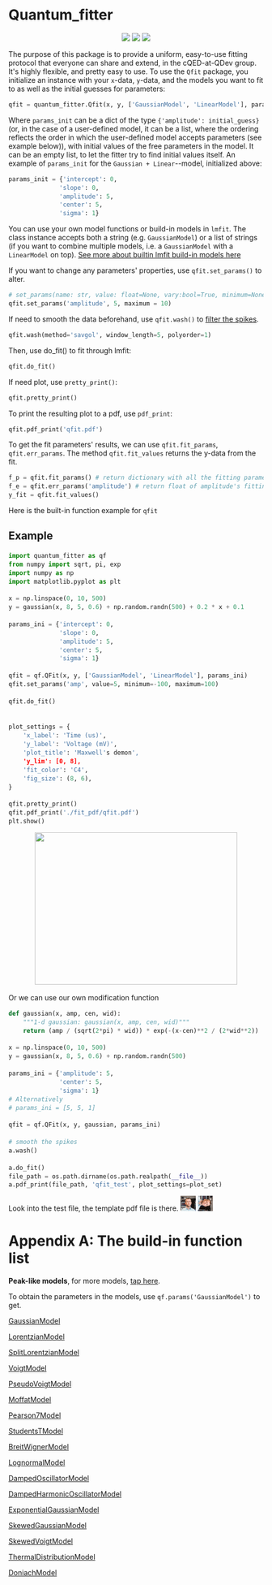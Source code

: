 # Quantum_fitter
<p align="center">
  <img src="https://img.shields.io/static/v1?style=for-the-badge&label=code-status&message=Good!&color=green"/>
  <img src="https://img.shields.io/static/v1?style=for-the-badge&label=initial-commit&message=Kian-Gao&color=inactive"/>
    <img src="https://img.shields.io/static/v1?style=for-the-badge&label=maintainer&message=Kian-Gao&color=inactive"/>
</p>

The purpose of this package is to provide a uniform, easy-to-use fitting protocol that everyone can share and extend, in the cQED-at-QDev group. It's highly flexible, and pretty easy to use. To use the `Qfit` package, you initialize an instance with your `x`-data, `y`-data, and the models you want to fit to as well as the initial guesses for parameters:
```python
qfit = quantum_fitter.Qfit(x, y, ['GaussianModel', 'LinearModel'], params_init); 
```
Where `params_init` can be a dict of the type `{'amplitude': initial_guess}` (or, in the case of a user-defined model, it can be a list, where the ordering reflects the order in which the user-defined model accepts parameters (see example below)), with initial values of the free parameters in the model. It can be an empty list, to let the fitter try to find initial values itself. An example of `params_init` for the `Gaussian + Linear`--model, initialized above:
```python
params_init = {'intercept': 0,
              'slope': 0,
              'amplitude': 5,
              'center': 5,
              'sigma': 1}
```
You can use your own model functions or build-in models in `lmfit`. The class instance accepts both a string (e.g. `GaussianModel`) or a list of strings (if you want to combine multiple models, i.e. a `GaussianModel` with a `LinearModel` on top).
[See more about builtin lmfit build-in models here](https://lmfit.github.io/lmfit-py/builtin_models.html)

If you want to change any parameters' properties, use `qfit.set_params()` to alter.
```python
# set_params(name: str, value: float=None, vary:bool=True, minimum=None, maximum=None, expression=None, brute_step=None)
qfit.set_params('amplitude', 5, maximum = 10)
```

If need to smooth the data beforehand, use `qfit.wash()` to [filter the spikes](https://docs.scipy.org/doc/scipy/reference/signal.html).
```python
qfit.wash(method='savgol', window_length=5, polyorder=1)
```

Then, use do_fit() to fit through lmfit:
```python 
qfit.do_fit()
```

If need plot, use `pretty_print()`:

```python
qfit.pretty_print()
```
    
To print the resulting plot to a pdf, use `pdf_print`:
```python
qfit.pdf_print('qfit.pdf')
```

To get the fit parameters' results, we can use `qfit.fit_params`, `qfit.err_params`. The method `qfit.fit_values` returns the y-data from the fit.

```python
f_p = qfit.fit_params() # return dictionary with all the fitting parameters 
f_e = qfit.err_params('amplitude') # return float of amplitude's fitting stderr
y_fit = qfit.fit_values()
```


Here is the built-in function example for `qfit`
## Example ##

```python
import quantum_fitter as qf
from numpy import sqrt, pi, exp
import numpy as np
import matplotlib.pyplot as plt

x = np.linspace(0, 10, 500)
y = gaussian(x, 8, 5, 0.6) + np.random.randn(500) + 0.2 * x + 0.1

params_ini = {'intercept': 0,
              'slope': 0,
              'amplitude': 5,
              'center': 5,
              'sigma': 1}

qfit = qf.QFit(x, y, ['GaussianModel', 'LinearModel'], params_ini)
qfit.set_params('amp', value=5, minimum=-100, maximum=100)

qfit.do_fit()

              
plot_settings = {
    'x_label': 'Time (us)',
    'y_label': 'Voltage (mV)',
    'plot_title': 'Maxwell's demon',
    'y_lim': [0, 8],
    'fit_color': 'C4',
    'fig_size': (8, 6),
}

qfit.pretty_print()
qfit.pdf_print('./fit_pdf/qfit.pdf')
plt.show()
```
<p align="center">
<img src="https://github.com/cqed-at-qdev/quantum_fitter/blob/main/test/qtest.png" width="400" height="300" />
</p>

Or we can use our own modification function

```python
def gaussian(x, amp, cen, wid):
    """1-d gaussian: gaussian(x, amp, cen, wid)"""
    return (amp / (sqrt(2*pi) * wid)) * exp(-(x-cen)**2 / (2*wid**2))

x = np.linspace(0, 10, 500)
y = gaussian(x, 8, 5, 0.6) + np.random.randn(500)

params_ini = {'amplitude': 5,
              'center': 5,
              'sigma': 1}
# Alternatively 
# params_ini = [5, 5, 1]

qfit = qf.QFit(x, y, gaussian, params_ini)

# smooth the spikes
a.wash()

a.do_fit()
file_path = os.path.dirname(os.path.realpath(__file__))
a.pdf_print(file_path, 'qfit_test', plot_settings=plot_set)
```
Look into the test file, the template pdf file is there.
<img src="https://github.com/gaozmm/Playground_gaozm/blob/main/QDev/IMG_4996.GIF" width="30" height="30" /> <img src="https://github.com/gaozmm/Playground_gaozm/blob/main/QDev/IMG_5007.GIF" width="30" height="30" />


# Appendix A: The build-in function list
**Peak-like models**, for more models, [tap here](https://lmfit.github.io/lmfit-py/builtin_models.html).

To obtain the parameters in the models, use ```qf.params('GaussianModel')``` to get.

[GaussianModel](https://lmfit.github.io/lmfit-py/builtin_models.html#gaussianmodel)

[LorentzianModel](https://lmfit.github.io/lmfit-py/builtin_models.html#lorentzianmodel)

[SplitLorentzianModel](https://lmfit.github.io/lmfit-py/builtin_models.html#splitlorentzianmodel)

[VoigtModel](https://lmfit.github.io/lmfit-py/builtin_models.html#voigtmodel)

[PseudoVoigtModel](https://lmfit.github.io/lmfit-py/builtin_models.html#pseudovoigtmodel)

[MoffatModel](https://lmfit.github.io/lmfit-py/builtin_models.html#moffatmodel)

[Pearson7Model](https://lmfit.github.io/lmfit-py/builtin_models.html#pearson7model)

[StudentsTModel](https://lmfit.github.io/lmfit-py/builtin_models.html#studentstmodel)

[BreitWignerModel](https://lmfit.github.io/lmfit-py/builtin_models.html#breitwignermodel)

[LognormalModel](https://lmfit.github.io/lmfit-py/builtin_models.html#lognormalmodel)

[DampedOscillatorModel](https://lmfit.github.io/lmfit-py/builtin_models.html#dampedoscillatormodel)

[DampedHarmonicOscillatorModel](https://lmfit.github.io/lmfit-py/builtin_models.html#dampedharmonicoscillatormodel)

[ExponentialGaussianModel](https://lmfit.github.io/lmfit-py/builtin_models.html#exponentialgaussianmodel)

[SkewedGaussianModel](https://lmfit.github.io/lmfit-py/builtin_models.html#skewedgaussianmodel)

[SkewedVoigtModel](https://lmfit.github.io/lmfit-py/builtin_models.html#skewedvoigtmodel)

[ThermalDistributionModel](https://lmfit.github.io/lmfit-py/builtin_models.html#thermaldistributionmodel)

[DoniachModel](https://lmfit.github.io/lmfit-py/builtin_models.html#doniachmodel)



